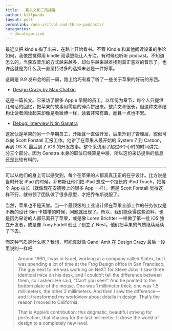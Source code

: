 ```yaml
---
title: 一篇长文和三段播客
author: killpanda
layout: post
permalink: /one-aritcal-and-three-podcasts/
categories:
  - Uncategorized
---
```

最近又把 kindle 掏了出来，在路上开始看书。不管 Kindle 和其他阅读设备的争论如何，我依然觉得用 kindle 阅读更能让人专注。有时候也听听 podcast。不知道怎么的，当获取音乐的方式越来越多，却似乎越来越难找到真正喜欢的音乐了。也许这就是为什么我一直坚持过多的选择未必是一件好事。

这周是 9.9 发布会的前一周，路上恰巧有看了听了一些关于苹果的好玩的东西。

*   [Design Crazy by Max Chafkin][1]

这是一篇长文。它采访了很多 Apple 早期的员工，以年份为章节，每个人只提供几句话的回忆，把苹果的故事用零星的碎片拼出来。整片文章很长，但这种文章结构让读者阅读起来却像是看微博一样，读着非常有趣，而且一点也不累。

*   [Debug: interview Nitin Ganatra  
    ][2]

这家伙是苹果的另一个早期员工，开始就一直做开发，后来升到了管理层，貌似可以向 Scott Forstall 汇报工作。他讲了在苹果从最开始的 System 7 到 Carbon，再到 OS X, 最后到了 iOS 的开发故事。整个采访用了超过6个小时的时间讲完，分三个部分。因为 Ganatra 本身的职位已经算是中层，所以这份采访提供的信息还是比较有料的。

* * *

可以从他们的身上可以感受到，每个在苹果的人都真真正正的在乎设计。比方说是当时开发 iPad 的时候，乔布斯让他们把 iPad 想成一个拉长的 iPod Touch，把每个 App 拉长（就像现在安德猴上的很多 App 一样）。但是 Scott Forstall 觉得这样不行，就带领了团队做了很多原型，才把乔布斯说服了。

当然，苹果也不是天堂。当一个最顶级的工业设计师在苹果全部工作的任务仅仅是不断的设计 Sim 卡插槽的时候，问题就出现了。所以，我们能获得这些资料，也是因为采访的人都已离开了苹果，或是像 Loren Brichter 一样做了第一批 iOS 独立开发者，或是像 Tony Fadell 创业了创立了 Nest。他们把苹果的气质继续延续了下去。

而这种气质是什么呢？我想，可能真就像 Gandi Amit 在 Design Crazy 最后一段里说的一样吧:

> Around 1990, I was in Israel, working at a company called Scitex, but I was spending a lot of time at the Frog Design office in San Francisco. The guy next to me was working on NeXT for Steve Jobs. I saw three identical mice on his desk, and I couldn’t tell the difference between them, so I asked. He said, “Can’t you see?” And he pointed to the bottom plate of the mouse. One was 1 millimeter thick, one was 1.5 millimeters, the other 2 millimeters. And then I saw the difference—and it transformed my worldview about details in design. That’s the reason I moved to California.
> 
> That is Apple’s contribution: this dogmatic, beautiful striving for perfection, that chasing for the last millimeter. It drove the world of design to a completely new level.

 [1]: http://www.goodreads.com/book/show/18469408-design-crazy
 [2]: http://www.imore.com/debug-39-nitin-ganatra-episode-i-system-7-carbon